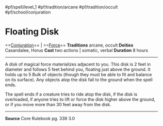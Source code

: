 #pf/spell/level_1 #pf/tradition/arcane #pf/tradition/occult #pf/school/conjuration 
# Floating Disk
==[Conjuration](../../../Traits/Conjuration.md)== | ==[Force](../../../Traits/Force.md)==
**Traditions** arcane, occult
**Deities** Casandalee, Horus
**Cast** two actions | somatic, verbal
**Duration** 8 hours

---
A disk of magical force materializes adjacent to you. This disk is 2 feet in diameter and follows 5 feet behind you, floating just above the ground. It holds up to 5 Bulk of objects (though they must be able to fit and balance on its surface). Any objects atop the disk fall to the ground when the spell ends.

The spell ends if a creature tries to ride atop the disk, if the disk is overloaded, if anyone tries to lift or force the disk higher above the ground, or if you move more than 30 feet away from the disk.

---
**Source** Core Rulebook pg. 339 3.0